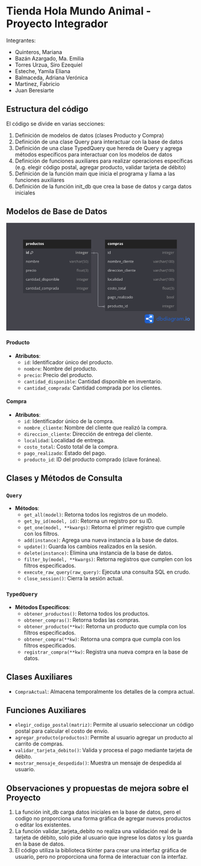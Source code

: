 # Tienda Hola Mundo Animal - Proyecto Integrador

Integrantes:
* Quinteros, Mariana
* Bazán Azargado, Ma. Emilia
* Torres Urzua, Siro Ezequiel
* Esteche, Yamila Eliana
* Balmaceda, Adriana Verónica
* Martinez, Fabricio 
* Juan Beresiarte

## Estructura del código
El código se divide en varias secciones:
1. Definición de modelos de datos (clases Producto y Compra)
2. Definición de una clase Query para interactuar con la base de datos
3. Definición de una clase TypedQuery que hereda de Query y agrega métodos específicos para interactuar con los modelos de datos
4. Definición de funciones auxiliares para realizar operaciones específicas (e.g. elegir código postal, agregar producto, validar tarjeta de débito)
5. Definición de la función main que inicia el programa y llama a las funciones auxiliares
6. Definición de la función init_db que crea la base de datos y carga datos iniciales

## Modelos de Base de Datos

![grafica_base_de_datos](/base_de_datos.png)

#### Producto

- **Atributos**:
  - `id`: Identificador único del producto.
  - `nombre`: Nombre del producto.
  - `precio`: Precio del producto.
  - `cantidad_disponible`: Cantidad disponible en inventario.
  - `cantidad_comprada`: Cantidad comprada por los clientes.

#### Compra

- **Atributos**:
  - `id`: Identificador único de la compra.
  - `nombre_cliente`: Nombre del cliente que realizó la compra.
  - `direccion_cliente`: Dirección de entrega del cliente.
  - `localidad`: Localidad de entrega.
  - `costo_total`: Costo total de la compra.
  - `pago_realizado`: Estado del pago.
  - `producto_id`: ID del producto comprado (clave foránea).

## Clases y Métodos de Consulta

### `Query`

- **Métodos**:
  - `get_all(model)`: Retorna todos los registros de un modelo.
  - `get_by_id(model, id)`: Retorna un registro por su ID.
  - `get_one(model, **kwargs)`: Retorna el primer registro que cumple con los filtros.
  - `add(instance)`: Agrega una nueva instancia a la base de datos.
  - `update()`: Guarda los cambios realizados en la sesión.
  - `delete(instance)`: Elimina una instancia de la base de datos.
  - `filter_by(model, **kwargs)`: Retorna registros que cumplen con los filtros especificados.
  - `execute_raw_query(raw_query)`: Ejecuta una consulta SQL en crudo.
  - `close_session()`: Cierra la sesión actual.

### `TypedQuery`

- **Métodos Específicos**:
  - `obtener_productos()`: Retorna todos los productos.
  - `obtener_compras()`: Retorna todas las compras.
  - `obtener_producto(**kw)`: Retorna un producto que cumpla con los filtros especificados.
  - `obtener_compra(**kw)`: Retorna una compra que cumpla con los filtros especificados.
  - `registrar_compra(**kw)`: Registra una nueva compra en la base de datos.

## Clases Auxiliares

- `CompraActual`: Almacena temporalmente los detalles de la compra actual.

## Funciones Auxiliares

- `elegir_codigo_postal(matriz)`: Permite al usuario seleccionar un código postal para calcular el costo de envío.
- `agregar_producto(productos)`: Permite al usuario agregar un producto al carrito de compras.
- `validar_tarjeta_debito()`: Valida y procesa el pago mediante tarjeta de débito.
- `mostrar_mensaje_despedida()`: Muestra un mensaje de despedida al usuario.

## Observaciones y propuestas de mejora sobre el Proyecto
1. La función init_db carga datos iniciales en la base de datos, pero el codigo no proporciona una forma gráfica de agregar nuevos productos o editar los existentes.
2. La función validar_tarjeta_debito no realiza una validación real de la tarjeta de débito, solo pide al usuario que ingrese los datos y los guarda en la base de datos.
3. El código utiliza la biblioteca tkinter para crear una interfaz gráfica de usuario, pero no proporciona una forma de interactuar con la interfaz.
